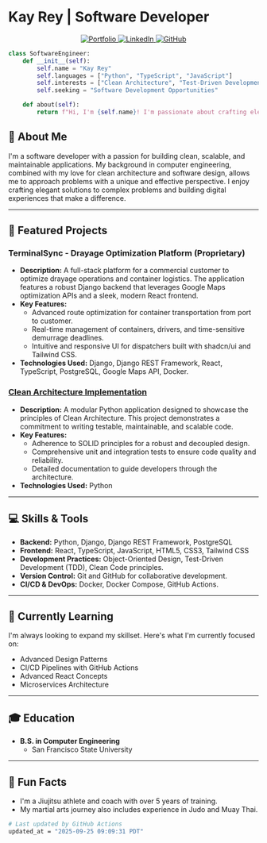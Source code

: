 # Kay Rey | Software Developer

<div align="center">
  <a href="https://kevbreyes.com/">
    <img src="https://img.shields.io/badge/Portfolio-website-blue?style=for-the-badge" alt="Portfolio">
  </a>
  <a href="https://www.linkedin.com/in/kevbreyes">
    <img src="https://img.shields.io/badge/LinkedIn-blue?style=for-the-badge&logo=linkedin&logoColor=white" alt="LinkedIn">
  </a>
  <a href="https://github.com/kay-rey">
    <img src="https://img.shields.io/badge/GitHub-black?style=for-the-badge&logo=github&logoColor=white" alt="GitHub">
  </a>
</div>

```python
class SoftwareEngineer:
    def __init__(self):
        self.name = "Kay Rey"
        self.languages = ["Python", "TypeScript", "JavaScript"]
        self.interests = ["Clean Architecture", "Test-Driven Development", "Full-Stack Development"]
        self.seeking = "Software Development Opportunities"

    def about(self):
        return f"Hi, I'm {self.name}! I'm passionate about crafting elegant solutions to complex problems."
```

## 👋 About Me

I'm a software developer with a passion for building clean, scalable, and maintainable applications. My background in computer engineering, combined with my love for clean architecture and software design, allows me to approach problems with a unique and effective perspective. I enjoy crafting elegant solutions to complex problems and building digital experiences that make a difference.

---

## 🚀 Featured Projects

### TerminalSync - Drayage Optimization Platform (Proprietary)

- **Description:** A full-stack platform for a commercial customer to optimize drayage operations and container logistics. The application features a robust Django backend that leverages Google Maps optimization APIs and a sleek, modern React frontend.
- **Key Features:**
  - Advanced route optimization for container transportation from port to customer.
  - Real-time management of containers, drivers, and time-sensitive demurrage deadlines.
  - Intuitive and responsive UI for dispatchers built with shadcn/ui and Tailwind CSS.
- **Technologies Used:** Django, Django REST Framework, React, TypeScript, PostgreSQL, Google Maps API, Docker.

### [Clean Architecture Implementation](https://github.com/kay-rey/CardGames)

- **Description:** A modular Python application designed to showcase the principles of Clean Architecture. This project demonstrates a commitment to writing testable, maintainable, and scalable code.
- **Key Features:**
  - Adherence to SOLID principles for a robust and decoupled design.
  - Comprehensive unit and integration tests to ensure code quality and reliability.
  - Detailed documentation to guide developers through the architecture.
- **Technologies Used:** Python

---

## 💻 Skills & Tools

- **Backend:** Python, Django, Django REST Framework, PostgreSQL
- **Frontend:** React, TypeScript, JavaScript, HTML5, CSS3, Tailwind CSS
- **Development Practices:** Object-Oriented Design, Test-Driven Development (TDD), Clean Code principles.
- **Version Control:** Git and GitHub for collaborative development.
- **CI/CD & DevOps:** Docker, Docker Compose, GitHub Actions.

---

## 🌱 Currently Learning

I'm always looking to expand my skillset. Here's what I'm currently focused on:

- Advanced Design Patterns
- CI/CD Pipelines with GitHub Actions
- Advanced React Concepts
- Microservices Architecture

---

## 🎓 Education

- **B.S. in Computer Engineering**
  - San Francisco State University

---

## 🥋 Fun Facts

- I'm a Jiujitsu athlete and coach with over 5 years of training.
- My martial arts journey also includes experience in Judo and Muay Thai.

<div align="left">

```bash
# Last updated by GitHub Actions
updated_at = "2025-09-25 09:09:31 PDT"
```

</div>
